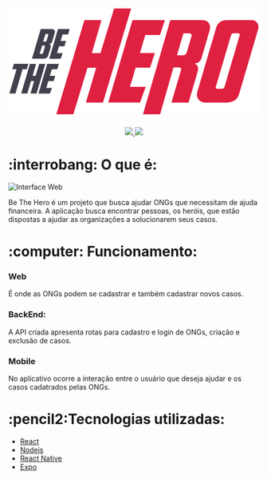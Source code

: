 <h1 align="center">
 <img src="frontend/src/assets/logo.svg" />
</h1>

<p align="center">
 
 <a href="https://www.linkedin.com/in/vitor-pereira-309a7319b/">
    <img src="https://img.shields.io/badge/Made%20By-VitorPereira-red" />
 </a>
 
 <img src="https://img.shields.io/github/repo-size/vitorpedeo/semana-omnistack-11" />
 
</p>

<h1>:interrobang: O que é:</h1>

<img src="https://user-images.githubusercontent.com/41702724/77866990-b845a480-720b-11ea-9a74-2bc64a2f7f68.png" alt="Interface Web" />
<p>Be The Hero é um projeto que busca ajudar ONGs que necessitam de ajuda financeira. A aplicação busca encontrar pessoas, os heróis,
   que estão dispostas a ajudar as organizações a solucionarem seus casos.
</p>

<h1>:computer: Funcionamento:</h1>
<h3>Web</h3>
<p>É onde as ONGs podem se cadastrar e também cadastrar novos casos.</p>
<h3>BackEnd:</h3>
<p>A API criada apresenta rotas para cadastro e login de ONGs, criação e exclusão de casos.</p>
<h3>Mobile</h3>
<p>No aplicativo ocorre a interação entre o usuário que deseja ajudar e os casos cadatrados pelas ONGs.</p>

<h1>:pencil2:Tecnologias utilizadas:</h1>
<ul>
 <li><a href="https://pt-br.reactjs.org/">React</a></li>
 <li><a href="https://nodejs.org/en/">Nodejs</a></li>
 <li><a href="https://reactnative.dev/">React Native</a></li>
 <li><a href="https://expo.io/">Expo</a></li>
</ul>

